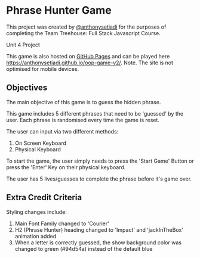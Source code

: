 # Phrase Hunter Game
This project was created by [@anthonysetiadi](https://github.com/anthonysetiadi) for the purposes of completing the Team Treehouse: Full Stack Javascript Course.

Unit 4 Project

This game is also hosted on [GitHub Pages](https://docs.github.com/en/pages) and can be played here https://anthonysetiadi.github.io/oop-game-v2/. 
Note. The site is not optimised for mobile devices.

## Objectives
The main objective of this game is to guess the hidden phrase.

This game includes 5 different phrases that need to be 'guessed' by the user. Each phrase is randomised every time the game is reset.

The user can input via two different methods:
1. On Screen Keyboard
2. Physical Keyboard

To start the game, the user simply needs to press the 'Start Game' Button or press the 'Enter' Key on their physical keyboard.

The user has 5 lives/guesses to complete the phrase before it's game over.

## Extra Credit Criteria
Styling changes include:
1. Main Font Family changed to 'Courier'
2. H2 (Phrase Hunter) heading changed to 'Impact' and 'jackInTheBox' animation added
3. When a letter is correctly guessed, the show background color was changed to green (#94d54a) instead of the default blue
